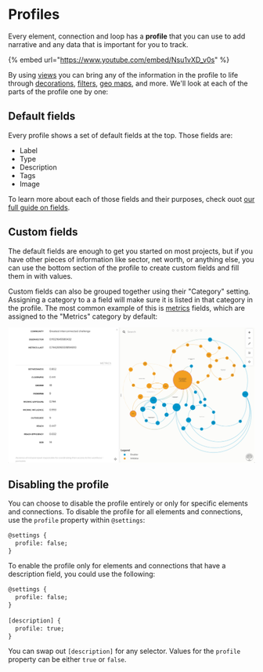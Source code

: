 # Profiles

Every element, connection and loop has a **profile** that you can use to add narrative and any data that is important for you to track.

{% embed url="https://www.youtube.com/embed/Nsu1vXD_v0s" %}

By using [views](/guides/views.md) you can bring any of the information in the profile to life through [decorations](/guides/decorate.md), [filters](/guides/filter.md), [geo maps](/guides/templates/geo.md), and more. We'll look at each of the parts of the profile one by one:


## Default fields

Every profile shows a set of default fields at the top. Those fields are:
- Label
- Type
- Description
- Tags
- Image

To learn more about each of those fields and their purposes, check ouot [our full guide on fields](/guides/fields.md).


## Custom fields

The default fields are enough to get you started on most projects, but if you have other pieces of information like sector, net worth, or anything else, you can use the bottom section of the profile to create custom fields and fill them in with values.

Custom fields can also be grouped together using their "Category" setting. Assigning a category to a a field will make sure it is listed in that category in the profile. The most common example of this is [metrics](/guides/metrics.md) fields, which are assigned to the "Metrics" category by default:

![Screenshot of field category in the profile](/images/profile-field-category.png)


## Disabling the profile

You can choose to disable the profile entirely or only for specific elements and connections. To disable the profile for all elements and connections, use the `profile` property within `@settings`:

```
@settings {
  profile: false;
}

```

To enable the profile only for elements and connections that have a description field, you could use the following:

```
@settings {
  profile: false;
}

[description] {
  profile: true;
}
```

You can swap out `[description]` for any selector. Values for the `profile` property can be either `true` or `false`.


